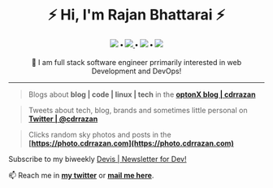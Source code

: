 <h1 align="center">⚡️ Hi, I'm Rajan Bhattarai ⚡️</h1>
<h4 align="center"><a href="https://blog.cdrrazan.com"><img src="https://img.shields.io/badge/blog-%23FFA500.svg?&style=for-the-badge&logo=rss&logoColor=white"/></a> &bull; <a href="https://rajan.link/twitter"><img src="https://img.shields.io/badge/twitter-%231DA1F2.svg?&style=for-the-badge&logo=twitter&logoColor=white"/> </a> &bull; <a href="https://rajan.link/linkedin"><img src="https://img.shields.io/badge/linkedin-%230077B5.svg?&style=for-the-badge&logo=linkedin&logoColor=white"/></a>  &bull; <a href="https://rajan.link/dev"><img src="https://img.shields.io/badge/DEV.TO-%230A0A0A.svg?&style=for-the-badge&logo=dev.to&logoColor=white"/> </a></h4>

<p align="center">🔭 I am full stack software engineer prrimarily interested in web Development and DevOps!</p>

---
> Blogs about **blog | code | linux | tech** in the **[optonX blog | cdrrazan ](https://blog.cdrrazan.com)**

> Tweets about tech, blog, brands and sometimes little personal on **[ Twitter | @cdrrazan ](https://rajan.link/twitter)**

> Clicks random sky photos and posts in the **[https://photo.cdrrazan.com](https://photo.cdrrazan.com)**


Subscribe to my biweekly [Devis | Newsletter for Dev!](https://getco.us/dev)

📫 Reach me in **[my twitter](https://rajan.link/twitter)** or **[mail me here](mailto:hey@rajanbhattarai.com)**.
